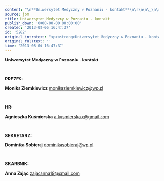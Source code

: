 ```yaml
---
content: "\n**Uniwersytet Medyczny w Poznaniu - kontakt**\n\r\n\n\_\n\r\n\n**PREZES:**\n\r\n\n**Monika Ziemkiewicz**\n[monikaziemkiewicz@wp.pl](monikaziemkiewicz@wp.pl%20)\_\n\r\n\n\_\n\r\n\n**HR:**\n\r\n\n**Agnieszka Kuśmierska**\na.kusmierska.x@gmail.com\n\r\n\n\_\n\r\n\n**SEKRETARZ:**\n\r\n\n**Dominika Sobieraj**\ndominikasobieraj@wp.pl\n\r\n\n\_\n\r\n\n**SKARBNIK:**\n\r\n\n**Anna Zając**\nzajacanna19@gmail.com\n\r\n\n\_\n\r\n\n\_\n"
source: jom
title: Uniwersytet Medyczny w Poznaniu - kontakt
publish_down: '0000-00-00 00:00:00'
created: '2013-08-06 16:47:37'
id: '5282'
original_introtext: "<p><strong>Uniwersytet Medyczny w Poznaniu - kontakt</strong><br /><br /></p>\r\n<p>\_</p>\r\n<p><span style=\"text-decoration: underline;\"><strong>PREZES:</strong></span></p>\r\n<p><strong style=\"font-size: 12.16px;\">Monika Ziemkiewicz</strong><br /><span style=\"font-size: 12.16px;\"><a href=\"monikaziemkiewicz@wp.pl%20\" target=\"_blank\">monikaziemkiewicz@wp.pl</a>\_</span></p>\r\n<p>\_</p>\r\n<p><span style=\"text-decoration: underline;\"><strong>HR:</strong></span></p>\r\n<p><strong style=\"font-size: 12.16px;\">Agnieszka Kuśmierska</strong><br /><a href=\"mailto:a.kusmierska.x@gmail.com\" target=\"_blank\">a.kusmierska.x@gmail.com</a></p>\r\n<p>\_</p>\r\n<p><span style=\"text-decoration: underline;\"><strong>SEKRETARZ:</strong></span></p>\r\n<p><strong style=\"font-size: 12.16px;\">Dominika Sobieraj</strong><br /><a href=\"mailto:dominikasobieraj@wp.pl\" target=\"_blank\">dominikasobieraj@wp.pl</a></p>\r\n<p>\_</p>\r\n<p><span style=\"text-decoration: underline;\"><strong>SKARBNIK:</strong></span></p>\r\n<p><strong style=\"font-size: 12.16px;\">Anna Zając</strong><br /><a href=\"mailto:zajacanna19@gmail.com\" target=\"_blank\">zajacanna19@gmail.com</a></p>\r\n<p>\_</p>\r\n<p>\_</p>"
original_fulltext: ''
time: '2013-08-06 16:47:37'
---
```

**Uniwersytet Medyczny w Poznaniu - kontakt**


 


**PREZES:**


**Monika Ziemkiewicz**
[monikaziemkiewicz@wp.pl](monikaziemkiewicz@wp.pl%20) 


 


**HR:**


**Agnieszka Kuśmierska**
a.kusmierska.x@gmail.com


 


**SEKRETARZ:**


**Dominika Sobieraj**
dominikasobieraj@wp.pl


 


**SKARBNIK:**


**Anna Zając**
zajacanna19@gmail.com


 


 


<!--{{json:{"created_date":"2013-08-06 16:47:37","publish_down":"0000-00-00 00:00:00","id":"5282"}}}-->